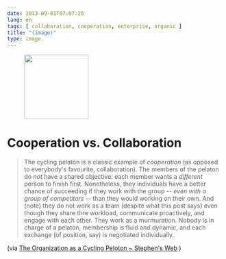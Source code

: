 ```yaml
---
date: 2013-09-01T07:07:28
lang: en
tags: [ collaboration, cooperation, enterprise, organic ]
title: "(image)"
type: image
---
```


<figure>
<a
href="https://hugo.ferreira.cc/cooperation-vs-collaboration-the-cycling-pelaton/attachment/384/"
rel="attachment"><img
src="/wp-content/uploads/2013/09/tumblr_msgfooUJy81qz82meo1_250-150x150.jpg"
width="150" height="150" /></a></figure>

# Cooperation vs. Collaboration

> The cycling pelaton is a classic example of *cooperation* (as opposed
> to everybody's favourite, collaboration). The members of the pelaton
> do *not* have a shared objective: each member wants a *different*
> person to finish first. Nonetheless, they individuals have a better
> chance of succeeding if they work with the group -- *even with a group
> of competitors* -- than they would working on their own. And (note)
> they do not work as a team (despite what this post says) even though
> they share thre workload, communicate proactively, and engage with
> each other. They work as a murmuration. Nobody is in charge of a
> pelaton, membership is fluid and dynamic, and each exchange (of
> position, say) is negotiated individually.

(via [The Organization as a Cycling Peloton \~ Stephen's
Web](http://www.downes.ca/cgi-bin/page.cgi?post=60337) )

